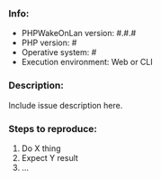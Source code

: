 ### Info:

- PHPWakeOnLan version: #.#.#
- PHP version: #
- Operative system: #
- Execution environment: Web or CLI

### Description:

Include issue description here.

### Steps to reproduce:

1. Do X thing
2. Expect Y result 
3. ...
